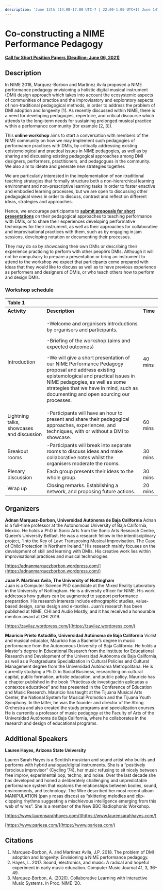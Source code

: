 ```yaml
---
description: 'June 13th (14:00-17:00 UTC-7 | 22:00-1:00 UTC+1) June 14th (5:00-8:00 UTC+8)'
---
```


# Co-constructing a NIME Performance Pedagogy

#### [Call for Short Position Papers \(Deadline: June 06, 2021\)](https://psxjpm.gitbook.io/pedagogies/call)

## Description <a id="description"></a>

In NIME 2018, Marquez-Borbon and Martinez Avila proposed a NIME performance pedagogy envisioning a holistic digital musical instrument \(DMI\) design approach which takes into account the ecosystemic aspects of communities of practice and the improvisatory and exploratory aspects of non-traditional pedagogical methods, in order to address the problem of DMI adoption and longevity \[1\]. As recently discussed within NIME, there is a need for developing pedagogies, repertoire, and critical discourse which attends to the long-term needs for sustaining prolonged musical practice within a performance community \(for example \[2, 3\]\).

This **online workshop** aims to start a conversation with members of the NIME community on how we may implement such pedagogies of performance practices with DMIs, by critically addressing existing epistemological and practical issues in NIME pedagogies, as well as by sharing and discussing existing pedagogical approaches among DMI designers, performers, practitioners, and pedagogues in the community. We also aim to ideate and generate new strategies together.

We are particularly interested in the implementation of non-traditional teaching strategies that formally structure both a non-hierarchical learning environment and non-prescriptive learning tasks in order to foster enactive and embodied learning processes, but we are open to discussing other pedagogical views in order to discuss, contrast and reflect on different ideas, strategies and approaches.

Hence, we encourage participants to [**submit proposals for short presentations**](https://psxjpm.gitbook.io/pedagogies/call) on their pedagogical approaches to teaching performance with DMIs, or to share their experiences developing performative techniques for their instrument, as well as their approaches for collaborative and improvisational practices with them, such as by engaging in jam sessions, developing notation or documenting their processes.

They may do so by showcasing their own DMIs or describing their experience practicing to perform with other people’s DMIs. Although it will not be compulsory to prepare a presentation or bring an instrument to attend to the workshop we expect that participants come prepared with ideas that they would like to discuss as well as to have previous experience as performers and designers of DMIs, or who teach others how to perform and design DMIs.

### Workshop schedule <a id="workshop-schedule"></a>

<table>
  <thead>
    <tr>
      <th style="text-align:left">Table 1</th>
      <th style="text-align:left"></th>
      <th style="text-align:left"></th>
    </tr>
  </thead>
  <tbody>
    <tr>
      <td style="text-align:left"><b>Activity</b>
      </td>
      <td style="text-align:left"><b>Description</b>
      </td>
      <td style="text-align:left"><b>Time</b>
      </td>
    </tr>
    <tr>
      <td style="text-align:left">Introduction</td>
      <td style="text-align:left">
        <p>-Welcome and organisers introductions by organisers and participants.</p>
        <p>-Briefing of the workshop (aims and expected outcomes)</p>
        <p>-We will give a short presentation of our NIME Performance Pedagogy proposal
          and address existing epistemological and practical issues in NIME pedagogies,
          as well as some strategies that we have in mind, such as documenting and
          open sourcing our processes.</p>
      </td>
      <td style="text-align:left">40 mins</td>
    </tr>
    <tr>
      <td style="text-align:left">Lightning talks, showcases and discussion</td>
      <td style="text-align:left">-Participants will have an hour to present and share their pedagogical
        approaches, experiences, and techniques, with or without a DMI to showcase.</td>
      <td
      style="text-align:left">60 mins</td>
    </tr>
    <tr>
      <td style="text-align:left">Breakout rooms</td>
      <td style="text-align:left">-Participants will break into separate rooms to discuss ideas and make
        collaborative notes whilst the organisers moderate the rooms.</td>
      <td style="text-align:left">30 mins</td>
    </tr>
    <tr>
      <td style="text-align:left">Plenary discussion</td>
      <td style="text-align:left">Each group presents their ideas to the whole group.</td>
      <td style="text-align:left">30 mins</td>
    </tr>
    <tr>
      <td style="text-align:left">Wrap up</td>
      <td style="text-align:left">Closing remarks. Establishing a network, and proposing future actions.</td>
      <td
      style="text-align:left">20 mins</td>
    </tr>
  </tbody>
</table>

## Organizers <a id="organizers"></a>

**Adnan Marquez-Borbon, Universidad Autónoma de Baja California** Adnan is a full-time professor at the Autonomous University of Baja California, Mexico. He holds a PhD in Sonic Arts from the Sonic Arts Research Centre, Queen’s University Belfast. He was a research fellow in the interdisciplinary project, “Into the Key of Law: Transposing Musical Improvisation. The Case of Child Protection in Northern Ireland.” His research mainly focuses on the development of skill and learning with DMIs. His creative work lies within improvisational practices and musical technologies.

[https://adnanmarquezborbon.wordpress.com/](https://adnanmarquezborbon.wordpress.com/)

**Juan P. Martinez Avila, The University of Nottingham**  
Juan is a Computer Science PhD candidate at the Mixed Reality Laboratory in the University of Nottingham. He is a diversity officer for NIME. His work addresses how guitars can be augmented to support performance preparation. His research interests include ethnographic studies, value-based design, soma design and e-textiles. Juan’s research has been published at NIME, CHI and Audio Mostly, and it has received a honourable mention award at CHI 2019.

[https://zavilaz.wordpress.com/](https://zavilaz.wordpress.com/)

**Mauricio Prieto Astudillo, Universidad Autónoma de Baja California** Violist and musical educator, Mauricio has a Bachelor’s degree in music performance from the Autonomous University of Baja California. He holds a Master's degree in Educational Research from the Institute for Educational Research and Development of the Universidad Autónoma de Baja California, as well as a Postgraduate Specialization in Cultural Policies and Cultural Management degree from the Universidad Autónoma Metropolitana. He is currently studying a Ph.D. in Social Business, researching on cultural capital, public formation, artistic education, and public policy. Mauricio has a chapter published in the book “Prácticas de investigación aplicadas a contextos educativos” and has presented in the Conference of Education and Music Research. Mauricio has taught at the Tijuana Musical Arts Center, the National System for Musical Promotion and the Tijuana Youth Symphony. In the latter, he was the founder and director of the String Orchestra and also created the study programs and specialization courses. He is currently a professor of music pedagogy at the Faculty of Arts of the Universidad Autónoma de Baja California, where he collaborates in the research and design of educational programs.

## Additional Speakers <a id="additional-speakers"></a>

**Lauren Hayes, Arizona State University**

Lauren Sarah Hayes is a Scottish musician and sound artist who builds and performs with hybrid analogue/digital instruments. She is a “positively ferocious improvisor” \(Cycling ‘74\), her music refusing to sit nicely between free improv, experimental pop, techno, and noise. Over the last decade she has developed and honed a deliberately challenging and unpredictable performance system that explores the relationships between bodies, sound, environments, and technology. The Wire described her most recent album MANIPULATION \(pan y rosas discos\) as “skittering melodies and clip-clopping rhythms suggesting a mischievous intelligence emerging from this web of wires”. She is a member of the New BBC Radiophonic Workshop.

[https://www.laurensarahhayes.com/](https://www.laurensarahhayes.com/)

[https://www.pariesa.com/](https://www.pariesa.com/)

## Citations

1. Marquez-Borbon, A. and Martinez Avila, J.P. 2018. The problem of DMI adoption and longevity: Envisioning a NIME performance pedagogy. 
2. Hayes, L. 2017. Sound, electronics, and music: A radical and hopeful experiment in early music education. Computer Music Journal 41, 3, 36–49. 
3. Marquez-Borbon, A. \(2020\). Collaborative Learning with Interactive Music Systems. In Proc. NIME ‘20. 

